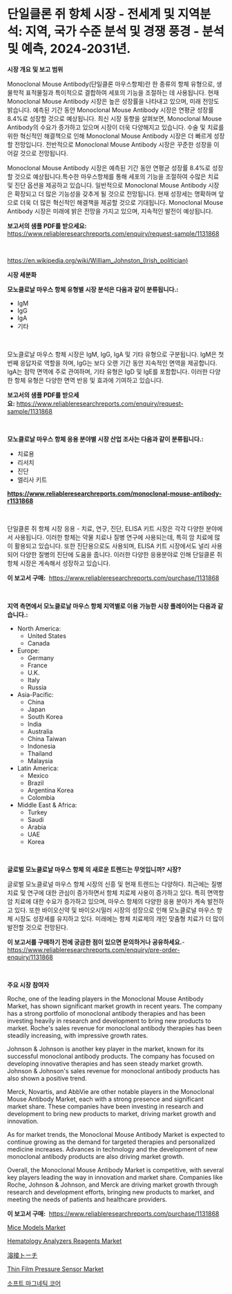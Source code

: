 <p><h1>단일클론 쥐 항체 시장 - 전세계 및 지역분석: 지역, 국가 수준 분석 및 경쟁 풍경 - 분석 및 예측, 2024-2031년.</h1></p><p><strong>시장 개요 및 보고 범위</strong></p>
<p><p>Monoclonal Mouse Antibody(단일클론 마우스항체)란 한 종류의 항체 유형으로, 생물학적 표적물질과 특이적으로 결합하여 세포의 기능을 조절하는 데 사용됩니다. 현재 Monoclonal Mouse Antibody 시장은 높은 성장률을 나타내고 있으며, 미래 전망도 밝습니다. 예측된 기간 동안 Monoclonal Mouse Antibody 시장은 연평균 성장률 8.4%로 성장할 것으로 예상됩니다. 최신 시장 동향을 살펴보면, Monoclonal Mouse Antibody의 수요가 증가하고 있으며 시장이 더욱 다양해지고 있습니다. 수술 및 치료를 위한 혁신적인 해결책으로 인해 Monoclonal Mouse Antibody 시장은 더 빠르게 성장할 전망입니다. 전반적으로 Monoclonal Mouse Antibody 시장은 꾸준한 성장을 이어갈 것으로 전망됩니다. </p><p>Monoclonal Mouse Antibody 시장은 예측된 기간 동안 연평균 성장률 8.4%로 성장할 것으로 예상됩니다.특수한 마우스항체를 통해 세포의 기능을 조절하여 수많은 치료 및 진단 옵션을 제공하고 있습니다. 일반적으로 Monoclonal Mouse Antibody 시장은 확장되고 더 많은 기능성을 갖추게 될 것으로 전망됩니다. 현재 성장세는 명확하며 앞으로 더욱 더 많은 혁신적인 해결책을 제공할 것으로 기대됩니다. Monoclonal Mouse Antibody 시장은 미래에 밝은 전망을 가지고 있으며, 지속적인 발전이 예상됩니다.</p></p>
<p><strong>보고서의 샘플 PDF를 받으세요:</strong> <a href="https://www.reliableresearchreports.com/enquiry/request-sample/1131868">https://www.reliableresearchreports.com/enquiry/request-sample/1131868</a></p>
<p>&nbsp;</p>
<p><a href="https://en.wikipedia.org/wiki/William_Johnston_(Irish_politician)">https://en.wikipedia.org/wiki/William_Johnston_(Irish_politician)</a></p>
<p><strong>시장 세분화</strong></p>
<p><strong>모노클로날 마우스 항체 유형별 시장 분석은 다음과 같이 분류됩니다.:</strong></p>
<p><ul><li>IgM</li><li>IgG</li><li>IgA</li><li>기타</li></ul></p>
<p>&nbsp;</p>
<p><p>모노클로날 마우스 항체 시장은 IgM, IgG, IgA 및 기타 유형으로 구분됩니다. IgM은 첫 번째 응답자로 역할을 하며, IgG는 보다 오랜 기간 동안 지속적인 면역을 제공합니다. IgA는 점막 면역에 주로 관여하며, 기타 유형은 IgD 및 IgE를 포함합니다. 이러한 다양한 항체 유형은 다양한 면역 반응 및 효과에 기여하고 있습니다.</p></p>
<p><strong>보고서의 샘플 PDF를 받으세요:</strong>&nbsp;<a href="https://www.reliableresearchreports.com/enquiry/request-sample/1131868">https://www.reliableresearchreports.com/enquiry/request-sample/1131868</a></p>
<p>&nbsp;</p>
<p><strong> 모노클로날 마우스 항체 응용 분야별 시장 산업 조사는 다음과 같이 분류됩니다.:</strong></p>
<p><ul><li>치료용</li><li>리서치</li><li>진단</li><li>엘리사 키트</li></ul></p>
<p><strong><a href="https://www.reliableresearchreports.com/monoclonal-mouse-antibody-r1131868">https://www.reliableresearchreports.com/monoclonal-mouse-antibody-r1131868</a></strong></p>
<p>&nbsp;</p>
<p><p>단일클론 쥐 항체 시장 응용 - 치료, 연구, 진단, ELISA 키트 시장은 각각 다양한 분야에서 사용됩니다. 이러한 항체는 약물 치료나 질병 연구에 사용되는데, 특히 암 치료에 많이 활용되고 있습니다. 또한 진단용으로도 사용되며, ELISA 키트 시장에서도 널리 사용되어 다양한 질병의 진단에 도움을 줍니다. 이러한 다양한 응용분야로 인해 단일클론 쥐 항체 시장은 계속해서 성장하고 있습니다.</p></p>
<p><strong>이 보고서 구매:</strong>&nbsp; <a href="https://www.reliableresearchreports.com/purchase/1131868">https://www.reliableresearchreports.com/purchase/1131868</a></p>
<p>&nbsp;</p>
<p><strong>지역 측면에서 모노클로날 마우스 항체 지역별로 이용 가능한 시장 플레이어는 다음과 같습니다.:</strong></p>
<p><ul>
    <li>
        North America:
        <ul>
            <li>United States</li>
            <li>Canada</li>
        </ul>
    </li>
    <li>
        Europe:
        <ul>
            <li>Germany</li>
            <li>France</li>
            <li>U.K.</li>
            <li>Italy</li>
            <li>Russia</li>
        </ul>
    </li>
    <li>
        Asia-Pacific:
        <ul>
            <li>China</li>
            <li>Japan</li>
            <li>South Korea</li>
            <li>India</li>
            <li>Australia</li>
            <li>China Taiwan</li>
            <li>Indonesia</li>
            <li>Thailand</li>
            <li>Malaysia</li>
        </ul>
    </li>
    <li>
        Latin America:
        <ul>
            <li>Mexico</li>
            <li>Brazil</li>
            <li>Argentina Korea</li>
            <li>Colombia</li>
        </ul>
    </li>
    <li>
        Middle East & Africa:
        <ul>
            <li>Turkey</li>
            <li>Saudi</li>
            <li>Arabia</li>
            <li>UAE</li>
            <li>Korea</li>
        </ul>
    </li>
    </ul></p>
<p>&nbsp;</p>
<p><strong>글로벌 모노클로날 마우스 항체 의 새로운 트렌드는 무엇입니까? 시장?</strong></p>
<p><p>글로벌 모노클로널 마우스 항체 시장의 신흥 및 현재 트렌드는 다양하다. 최근에는 질병 치료 및 연구에 대한 관심이 증가하면서 항체 치료제 사용이 증가하고 있다. 특히 면역항암 치료에 대한 수요가 증가하고 있으며, 마우스 항체의 다양한 응용 분야가 계속 발전하고 있다. 또한 바이오신약 및 바이오시밀러 시장의 성장으로 인해 모노클로널 마우스 항체 시장도 성장세를 유지하고 있다. 미래에는 항체 치료제의 개인 맞춤형 치료가 더 많이 발전할 것으로 전망된다.</p></p>
<p><strong>이 보고서를 구매하기 전에 궁금한 점이 있으면 문의하거나 공유하세요.</strong>- <a href="https://www.reliableresearchreports.com/enquiry/pre-order-enquiry/1131868">https://www.reliableresearchreports.com/enquiry/pre-order-enquiry/1131868</a></p>
<p>&nbsp;</p>
<p><strong>주요 시장 참여자</strong></p>
<p><p>Roche, one of the leading players in the Monoclonal Mouse Antibody Market, has shown significant market growth in recent years. The company has a strong portfolio of monoclonal antibody therapies and has been investing heavily in research and development to bring new products to market. Roche's sales revenue for monoclonal antibody therapies has been steadily increasing, with impressive growth rates.</p><p>Johnson & Johnson is another key player in the market, known for its successful monoclonal antibody products. The company has focused on developing innovative therapies and has seen steady market growth. Johnson & Johnson's sales revenue for monoclonal antibody products has also shown a positive trend.</p><p>Merck, Novartis, and AbbVie are other notable players in the Monoclonal Mouse Antibody Market, each with a strong presence and significant market share. These companies have been investing in research and development to bring new products to market, driving market growth and innovation.</p><p>As for market trends, the Monoclonal Mouse Antibody Market is expected to continue growing as the demand for targeted therapies and personalized medicine increases. Advances in technology and the development of new monoclonal antibody products are also driving market growth.</p><p>Overall, the Monoclonal Mouse Antibody Market is competitive, with several key players leading the way in innovation and market share. Companies like Roche, Johnson & Johnson, and Merck are driving market growth through research and development efforts, bringing new products to market, and meeting the needs of patients and healthcare providers.</p></p>
<p><strong>이 보고서 구매:</strong>&nbsp;&nbsp;<a href="https://www.reliableresearchreports.com/purchase/1131868">https://www.reliableresearchreports.com/purchase/1131868</a></p>
<p><p><a href="https://www.linkedin.com/pulse/mice-models-industry-analysis-report-its-market-size-share-fjdse?trackingId=WdklfL48RgdQUDFlHT5sNg%3D%3D">Mice Models Market</a></p><p><a href="https://www.linkedin.com/pulse/hematology-analyzers-reagents-market-size-growth-trends-utz8e?trackingId=7G%2BFrMLOeDF%2FLWIfi%2FAlYg%3D%3D">Hematology Analyzers Reagents Market</a></p><p><a href="https://medium.com/@novastamm2023/%E3%82%B0%E3%83%AD%E3%83%BC%E3%83%90%E3%83%AB%E6%BA%B6%E6%8E%A5%E3%83%88%E3%83%BC%E3%83%81%E5%B8%82%E5%A0%B4%E3%81%AE%E7%8A%B6%E6%B3%81-2024%E5%B9%B4-2031%E5%B9%B4-%E3%81%8A%E3%82%88%E3%81%B3%E5%9C%B0%E5%9F%9F-%E8%A3%BD%E5%93%81-%E3%82%A8%E3%83%B3%E3%83%89%E3%83%A6%E3%83%BC%E3%82%B9%E5%88%A5%E3%81%AE%E4%BA%88%E6%B8%AC-889ca8fb0d47">溶接トーチ</a></p><p><a href="https://medium.com/@shawnsmithv6981/thin-film-pressure-sensor-market-trends-a-detailed-study-of-its-market-segmentation-and-analyzing-75378ba8bd80">Thin Film Pressure Sensor Market</a></p><p><a href="https://github.com/sougarounis/Market-Research-Report-List-5/blob/main/690945338371.md">소프트 마그네틱 코어</a></p></p>